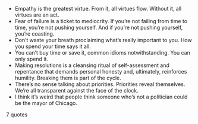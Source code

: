  - Empathy is the greatest virtue. From it, all virtues flow. Without it, all virtues are an act.
 - Fear of failure is a ticket to mediocrity. If you’re not failing from time to time, you’re not pushing yourself. And if you’re not pushing yourself, you’re coasting.
 - Don’t waste your breath proclaiming what’s really important to you. How you spend your time says it all.
 - You can’t buy time or save it, common idioms notwithstanding. You can only spend it.
 - Making resolutions is a cleansing ritual of self-assessment and repentance that demands personal honesty and, ultimately, reinforces humility. Breaking them is part of the cycle.
 - There’s no sense talking about priorities. Priorities reveal themselves. We’re all transparent against the face of the clock.
 - I think it’s weird that people think someone who’s not a politician could be the mayor of Chicago.

7 quotes